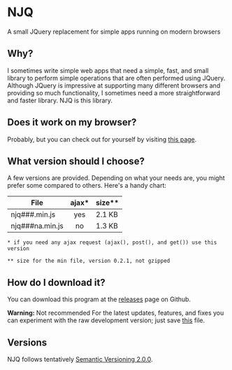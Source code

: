 # NJQ
A small JQuery replacement for simple apps running on modern browsers

## Why?
I sometimes write simple web apps that need a simple, fast, and small library to perform simple operations that are often performed using JQuery. Although JQuery is impressive at supporting many different browsers and providing so much functionality, I sometimes need a more straightforward and faster library. NJQ is this library.

## Does it work on my browser?
Probably, but you can check out for yourself by visiting [this page](https://stefanovazzocell.github.io/NJQ/docs/).

## What version should I choose?
A few versions are provided. Depending on what your needs are, you might prefer some compared to others.
Here's a handy chart:

| File            | ajax* |  size**  |
| --------------- |:-----:| -------- |
| njq###.min.js   | yes   | 2.1 KB   |
| njq###na.min.js | no    | 1.3 KB   |

`* if you need any ajax request (ajax(), post(), and get()) use this version`

`** size for the min file, version 0.2.1, not gzipped`

## How do I download it?
You can download this program at the [releases](https://github.com/stefanovazzocell/NJQ/releases/) page on Github.

**Warning:** Not recommended
For the latest updates, features, and fixes you can experiment with the raw development version; just save [this](https://raw.githubusercontent.com/stefanovazzocell/NJQ/master/src/njq.js) file.

## Versions
NJQ follows tentatively [Semantic Versioning 2.0.0](https://semver.org/spec/v2.0.0.html).
